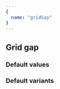 ```yaml
---
{
  name: "gridGap"
}
---
```


## Grid gap

### Default values
<!-- defaults.values.start -->
<!-- defaults.values.end -->


### Default variants
<!-- defaults.variants.start -->
<!-- defaults.variants.end -->
